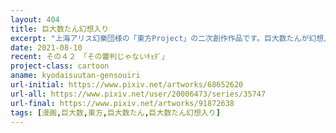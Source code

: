 ```yaml
---
layout: 404
title: 巨大数たん幻想入り
excerpt: "上海アリス幻樂団様の「東方Project」の二次創作作品です。巨大数たんが幻想入りして古明地こいしさんにペットとして拾われ、巨大数を広めながらのびのびと暮らしていくお話です。"
date: 2021-08-10
recent: その４２　「その審判じゃないｷｮﾀﾞ」
project-class: cartoon
aname: kyodaisuutan-gensouiri
url-initial: https://www.pixiv.net/artworks/68652620
url-all: https://www.pixiv.net/user/20006473/series/35747
url-final: https://www.pixiv.net/artworks/91872638
tags: [漫画,巨大数,東方,巨大数たん,巨大数たん幻想入り]
---
```


